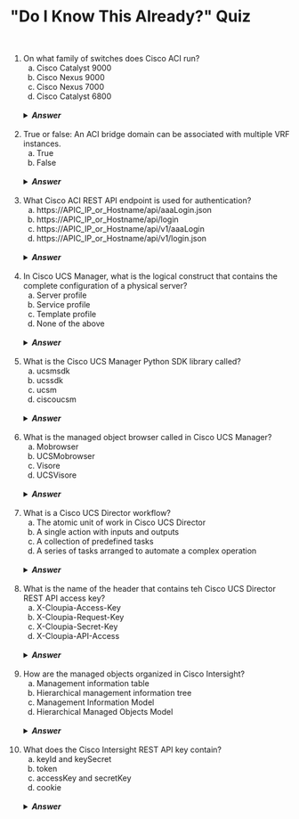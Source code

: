 #   "Do I Know This Already?" Quiz

&nbsp;

<ol>
    <li>On what family of switches does Cisco ACI run?
        <ol type='a'>
            <li>Cisco Catalyst 9000
            <li>Cisco Nexus 9000
            <li>Cisco Nexus 7000
            <li>Cisco Catalyst 6800
        </ol>
        <br />
        <details>
            <summary><strong><em>Answer</em></strong></summary>
            B.  The Cisco Nexus 9000 family of switches can run in two separate modes of operation, depending on the software that is loaded.  The first mode is called standalone (or NX-OS) mode, which means the switches act like regular Layer 2/Layer 3 data center devices, which are usually managed individually.  The second mode is called ACI mode, in which the Cisco Nexus devices are part of an ACI fabric and are managed in a centralized fashion.
        </details>
    <br />
    <li>True or false:  An ACI bridge domain can be associated with multiple VRF instances.
        <ol type='a'>
            <li>True
            <li>False
        </ol>
        <br />
        <details>
            <summary><strong><em>Answer</em></strong></summary>
            B.  Bridge domains represent the Layer 2 forwarding domains within the fabric and define the unique MAC address space and flooding domain for broadcast, unknown unicast, and multicast frames.  Each bridge domain is associated with only one VRF instance, but a VRF instance can be associated with multiple bridge domains.
        </details>
    <br />
    <li>What Cisco ACI REST API endpoint is used for authentication?
        <ol type='a'>
            <li>https://APIC_IP_or_Hostname/api/aaaLogin.json
            <li>https://APIC_IP_or_Hostname/api/login
            <li>https://APIC_IP_or_Hostname/api/v1/aaaLogin
            <li>https://APIC_IP_or_Hostname/api/v1/login.json
        </ol>
        <br />
        <details>
            <summary><strong><em>Answer</em></strong></summary>
            A.  APIC REST API username- and password-based authentication uses a special URI that includes aaaLogin, aaaLogout, and aaaRefresh as the DN targets of a POST operation.
        </details>
    <br />
    <li>In Cisco UCS Manager, what is the logical construct that contains the complete configuration of a physical server?
        <ol type='a'>
            <li>Server profile
            <li>Service profile 
            <li>Template profile
            <li>None of the above
        </ol>
        <br />
        <details>
            <summary><strong><em>Answer</em></strong></summary>
            B.  The service profile is a logical construct in UCS Manager that contains the complete configuration of a physical server.  All the elements of a server configuration - including RAID levels, BIOS settings, firmware revisions and settings, adapter settings, network and storage settings, and data center connectivity - are included in the service profile.
        </details>
    <br />
    <li>What is the Cisco UCS Manager Python SDK library called?
        <ol type='a'>
            <li>ucsmsdk
            <li>ucssdk
            <li>ucsm
            <li>ciscoucsm
        </ol>
        <br />
        <details>
            <summary><strong><em>Answer</em></strong></summary>
            A.  The Cisco UCS Python module for UCS Manager is called ucsmsdk.  It can be installed using pip by issuing the following command at the command prompt: <strong>pip install ucsmsdk</strong>.
        </details>
    <br />
    <li>What is the managed object browser called in Cisco UCS Manager?
        <ol type='a'>
            <li>Mobrowser
            <li>UCSMobrowser
            <li>Visore
            <li>UCSVisore
        </ol>
        <br />
        <details>
            <summary><strong><em>Answer</em></strong></summary>
            C.  Cisco UCS Manager provides a managed object browser called Visore.  Visore can be accessed by navigating to https://&lt;UCS-Manger-IP&gt;/visore.html.
        </details>
    <br />
    <li>What is a Cisco UCS Director workflow?
        <ol type='a'>
            <li>The atomic unit of work in Cisco UCS Director
            <li>A single action with inputs and outputs
            <li>A collection of predefined tasks
            <li>A series of tasks arranged to automate a complex operation
        </ol>
        <br />
        <details>
            <summary><strong><em>Answer</em></strong></summary>
            D.  A workflow is a series of tasks arranged to automate a complex operation.  The simplest workflow contains a single task, but workflows can contain any number of tasks.
        </details>
    <br />
    <li>What is the name of the header that contains teh Cisco UCS Director REST API access key?
        <ol type='a'>
            <li>X-Cloupia-Access-Key
            <li>X-Cloupia-Request-Key
            <li>X-Cloupia-Secret-Key
            <li>X-Cloupia-API-Access
        </ol>
        <br />
        <details>
            <summary><strong><em>Answer</em></strong></summary>
            B.  Each REST API request must be associated with an HTTP header called X-Cloupia-Request-Key, with its value set to the REST API access key.
        </details>
    <br />
    <li>How are the managed objects organized in Cisco Intersight?
        <ol type='a'>
            <li>Management information table
            <li>Hierarchical management information tree
            <li>Management Information Model
            <li>Hierarchical Managed Objects Model
        </ol>
        <br />
        <details>
            <summary><strong><em>Answer</em></strong></summary>
            C.  The Intersight API is a programmatic interface to the Management Information Model similar to Cisco ACI and Cisco UCS Manager.  Just like Cisco ACI and Cisco UCS Manager, the Cisco Intersight Management Information Model is comprised of managed objects.
        </details>
    <br />
    <li>What does the Cisco Intersight REST API key contain?
        <ol type='a'>
            <li>keyId and keySecret
            <li>token
            <li>accessKey and secretKey
            <li>cookie
        </ol>
        <br />
        <details>
            <summary><strong><em>Answer</em></strong></summary>
            A.  An Intersight API key is composed of a keyId and a keySecret.  The API client uses the API key to cryptographically sign each HTTP request sent to the Intersight web service.
        </details>
</ol>